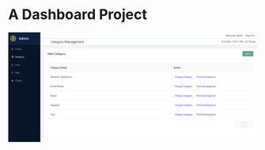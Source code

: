 # A Dashboard Project



![image-20220303123900808](https://github.com/Huimin66/Progress/blob/master/react/react_dashboard/imgforreadme/dashboard.PNG)

